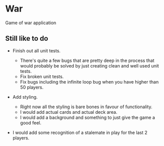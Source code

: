 # War
Game of war application

## Still like to do

- Finish out all unit tests. 
    - There's quite a few bugs that are pretty deep in the process that would probably be solved by just creating clean and well used unit tests.
    - Fix broken unit tests.
    - Fix bugs including the infinite loop bug when you have higher than 50 players.

- Add styling.
    - Right now all the styling is bare bones in favour of functionality.
    - I would add actual cards and actual deck area.
    - I would add a background and something to just give the game a good feel.

- I would add some recognition of a stalemate in play for the last 2 players.